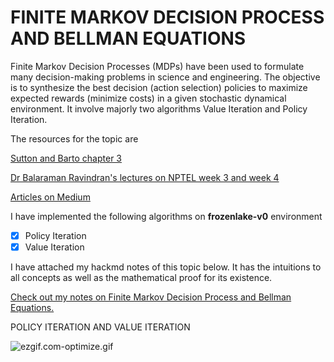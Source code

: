 # FINITE MARKOV DECISION PROCESS AND BELLMAN EQUATIONS

Finite Markov Decision Processes (MDPs) have been used to formulate many decision-making problems in science and engineering. The objective is to synthesize the best decision (action selection) policies to maximize expected rewards (minimize costs) in a given stochastic dynamical environment.  It involve majorly two algorithms Value Iteration and Policy Iteration.

The resources for the topic are

[Sutton and Barto chapter 3](https://web.stanford.edu/class/psych209/Readings/SuttonBartoIPRLBook2ndEd.pdf)

[Dr Balaraman Ravindran's lectures on NPTEL week 3 and week 4](https://nptel.ac.in/courses/106106143/) 

[Articles on Medium](https://towardsdatascience.com/reinforcement-learning-demystified-markov-decision-processes-part-1-bf00dda41690)

I have implemented the following algorithms on  **frozenlake-v0** environment

- [x] Policy Iteration
- [x] Value Iteration

I have attached my hackmd notes of this topic below. It has the intuitions to all concepts as well as the mathematical proof for its existence.

[Check out my notes on Finite Markov Decision Process and Bellman Equations.](https://hackmd.io/K61TBYpxQ1yXPXjm5TbbwQ?both)



POLICY ITERATION AND VALUE ITERATION 

  
![ezgif.com-optimize.gif](https://github.com/aadhithya14/RLprojects/blob/master/Results/ezgif.com-optimize.gif?raw=true)

